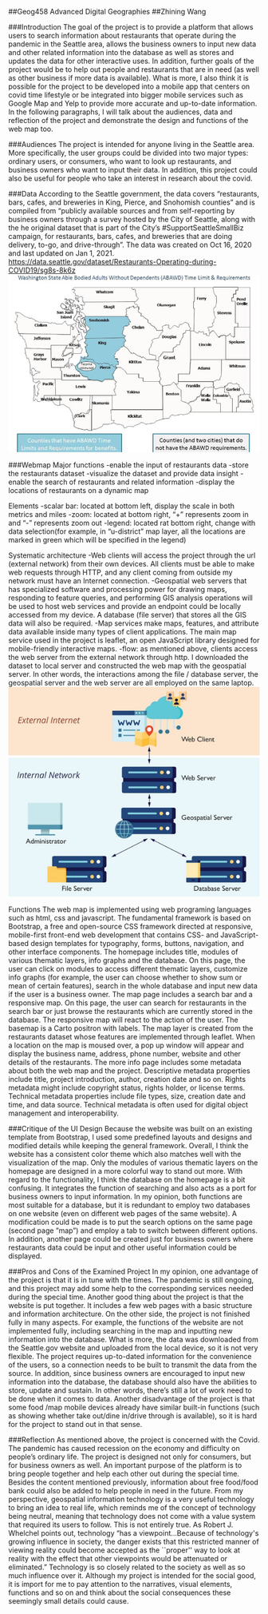 ##Geog458 Advanced Digital Geographies
##Zhining Wang

###Introduction
The goal of the project is to provide a platform that allows users to search information about restaurants that operate during the pandemic in the Seattle area, allows the business owners to input new data and other related information into the database as well as stores and updates the data for other interactive uses. In addition, further goals of the project would be to help out people and restaurants that are in need (as well as other business if more data is available). What is more, I also think it is possible for the project to be developed into a mobile app that centers on covid time lifestyle or be integrated into bigger mobile services such as Google Map and Yelp to provide more accurate and up-to-date information. In the following paragraphs, I will talk about the audiences, data and reflection of the project and demonstrate the design and functions of the web map too.

###Audiences
The project is intended for anyone living in the Seattle area. More specifically, the user groups could be divided into two major types: ordinary users, or consumers, who want to look up restaurants, and business owners who want to input their data. In addition, this project could also be useful for people who take an interest in research about the covid.

###Data
According to the Seattle government, the data covers “restaurants, bars, cafes, and breweries in King, Pierce, and Snohomish counties” and is compiled from “publicly available sources and from self-reporting by business owners through a survey hosted by the City of Seattle, along with the he original dataset that is part of the City’s #SupportSeattleSmallBiz campaign, for restaurants, bars, cafes, and breweries that are doing delivery, to-go, and drive-through”.
The data was created on Oct 16, 2020 and last updated on Jan 1, 2021.
https://data.seattle.gov/dataset/Restaurants-Operating-during-COVID19/sg8s-8k6z
![King, Pierce, and Snohomish counties](img/1.jpg)

###Webmap
Major functions
-enable the input of restaurants data
-store the restaurants dataset
-visualize the dataset and provide data insight
-enable the search of restaurants and related information
-display the locations of restaurants on a dynamic map

Elements
-scalar bar: located at bottom left, display the scale in both metrics and miles
-zoom: located at bottom right, “+” represents zoom in and “-” represents zoom out
-legend: located rat bottom right, change with data selection(for example, in “u-district” map layer, all the locations are marked in green which will be specified in the legend)

Systematic architecture
-Web clients will access the project through the url (external network) from their own devices. All clients must be able to make web requests through HTTP, and any client coming from outside my network must have an Internet connection.
-Geospatial web servers that has specialized software and processing power for drawing maps, responding to feature queries, and performing GIS analysis operations will be used to host web services and provide an endpoint could be locally accessed from my device. A database (file server) that stores all the GIS data will also be required.
-Map services make maps, features, and attribute data available inside many types of client applications. The main map service used in the project is leaflet, an open JavaScript library designed for mobile-friendly interactive maps.
-flow: as mentioned above, clients access the web server from the external network through http. I downloaded the dataset to local server and constructed the web map with the geospatial server.  In other words, the interactions among the file / database server, the geospatial server and the web server are all employed on the same laptop.
![systematic architecture](img/2.jpg)


Functions
The web map is implemented using web programing languages such as html, css and javascript. The fundamental framework is based on Bootstrap, a free and open-source CSS framework directed at responsive, mobile-first front-end web development that contains CSS- and JavaScript-based design templates for typography, forms, buttons, navigation, and other interface components.
The homepage includes title, modules of various thematic layers, info graphs and the database. On this page, the user can click on modules to access different thematic layers, customize info graphs (for example, the user can choose whether to show sum or mean of certain features), search in the whole database and input new data if the user is a business owner.
The map page includes a search bar and a responsive map. On this page, the user can search for restaurants in the search bar or just browse the restaurants which are currently stored in the database. The responsive map will react to the action of the user. The basemap is a Carto positron with labels. The map layer is created from the restaurants dataset whose features are implemented through leaflet. When a location on the map is moused over, a pop up window will appear and display the business name, address, phone number, website and other details of the restaurants.
The more info page includes some metadata about both the web map and the project. Descriptive metadata properties include title, project introduction, author, creation date and so on. Rights metadata might include copyright status, rights holder, or license terms. Technical metadata properties include file types, size, creation date and time, and data source. Technical metadata is often used for digital object management and interoperability.

###Critique of the UI Design
Because the website was built on an existing template from Bootstrap, I used some predefined layouts and designs and modified details while keeping the general framework. Overall, I think the website has a consistent color theme which also matches well with the visualization of the map. Only the modules of various thematic layers on the homepage are designed in a more colorful way to stand out more. With regard to the functionality, I think the database on the homepage is a bit confusing. It integrates the function of searching and also acts as a port for business owners to input information. In my opinion, both functions are most suitable for a database, but it is redundant to employ two databases on one website (even on different web pages of the same website). A modification could be made is to put the search options on the same page (second page ”map”) and employ a tab to switch between different options. In addition, another page could be created just for business owners where restaurants data could be input and other useful information could be displayed.

###Pros and Cons of the Examined Project
In my opinion, one advantage of the project is that it is in tune with the times. The pandemic is still ongoing, and this project may add some help to the corresponding services needed during the special time. Another good thing about the project is that the website is put together. It includes a few web pages with a basic structure and information architecture. On the other side, the project is not finished fully in many aspects. For example, the functions of the website are not implemented fully, including searching in the map and inputting new information into the database. What is more, the data was downloaded from the Seattle.gov website and uploaded from the local device, so it is not very flexible. The project requires up-to-dated information for the convenience of the users, so a connection needs to be built to transmit the data from the source. In addition, since business owners are encouraged to input new information into the database, the database should also have the abilities to store, update and sustain. In other words, there’s still a lot of work need to be done when it comes to data. Another disadvantage of the project is that some food /map mobile devices already have similar built-in functions (such as showing whether take out/dine in/drive through is available), so it is hard for the project to stand out in that sense.

###Reflection
As mentioned above, the project is concerned with the Covid. The pandemic has caused recession on the economy and difficulty on people’s ordinary life. The project is designed not only for consumers, but for business owners as well. An important purpose of the platform is to bring people together and help each other out during the special time. Besides the content mentioned previously, information about free food/food bank could also be added to help people in need in the future. From my perspective, geospatial information technology is a very useful technology to bring an idea to real life, which reminds me of the concept of technology being neutral, meaning that technology does not come with a value system that required its users to follow. This is not entirely true. As Robert J. Whelchel points out, technology “has a viewpoint…Because of technology's growing influence in society, the danger exists that this restricted manner of viewing reality could become accepted as the ``proper'' way to look at reality with the effect that other viewpoints would be attenuated or eliminated.” Technology is so closely related to the society as well as so much influence over it. Although my project is intended for the social good, it is import for me to pay attention to the narratives, visual elements, functions and so on and think about the social consequences these seemingly small details could cause.
